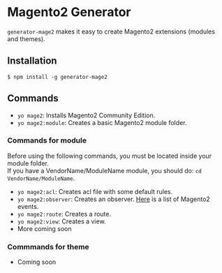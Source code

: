 # Magento2 Generator

`generator-mage2` makes it easy to create Magento2 extensions (modules and themes).

## Installation
```
$ npm install -g generator-mage2
```

## Commands
* `yo mage2`: Installs Magento2 Community Edition.
* `yo mage2:module`: Creates a basic Magento2 module folder.

### Commands for module
Before using the following commands, you must be located inside your module folder.  
If you have a VendorName/ModuleName module, you should do: `cd VendorName/ModuleName`.

* `yo mage2:acl`: Creates acl file with some default rules.
* `yo mage2:observer`: Creates an observer. [Here](http://ousmanedev.github.io/magento2events) is a list of Magento2 events.
* `yo mage2:route`: Creates a route.
* `yo mage2:view`: Creates a view.
* More coming soon

### Commmands for theme
* Coming soon

